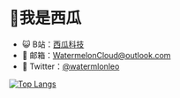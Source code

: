 # 🍉我是西瓜
- 😺 B站：<a href="https://space.bilibili.com/398866340" target="_blank">西瓜科技</a>
- 📧 邮箱：<a href="mailto: WatermelonCloud@outlook.com" target="_blank">WatermelonCloud@outlook.com</a>
- 💬 Twitter：<a href="https://twitter.com/watermlonleo" target="_blank">@watermlonleo</a>

[![Top Langs](https://github-readme-stats.vercel.app/api/top-langs/?username=LeoWang2007&hide_title=false&layout=compact&locale=cn)](https://github.com/LeoWang2007)
